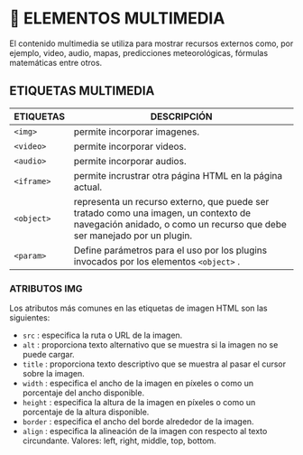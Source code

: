 # 	:movie_camera: ELEMENTOS MULTIMEDIA
El contenido multimedia se utiliza para mostrar recursos externos como, por ejemplo, video, audio, mapas, predicciones meteorológicas, fórmulas matemáticas entre otros.

## ETIQUETAS MULTIMEDIA
| ETIQUETAS | DESCRIPCIÓN |
|---|---|
| `<img>` | permite incorporar imagenes.|
| `<video>` | permite incorporar videos.|
| `<audio>` | permite incorporar audios.|
| `<iframe>` | permite incrustrar otra página HTML en la página actual.|
| `<object>` | representa un recurso externo, que puede ser tratado como una imagen, un contexto de navegación anidado, o como un recurso que debe ser manejado por un plugin.|
| `<param>` | Define parámetros para el uso por los plugins invocados por los elementos `<object>` .|

### ATRIBUTOS IMG
Los atributos más comunes en las etiquetas de imagen HTML son las siguientes:

* `src` : especifica la ruta o URL de la imagen.
* `alt` : proporciona texto alternativo que se muestra si la imagen no se puede cargar.
* `title` : proporciona texto descriptivo que se muestra al pasar el cursor sobre la imagen.
* `width` : especifica el ancho de la imagen en píxeles o como un porcentaje del ancho disponible.
* `height` : especifica la altura de la imagen en píxeles o como un porcentaje de la altura disponible.
* `border` : especifica el ancho del borde alrededor de la imagen.
* `align` : especifica la alineación de la imagen con respecto al texto circundante. Valores: left, right, middle, top, bottom.

<br>
<br>

